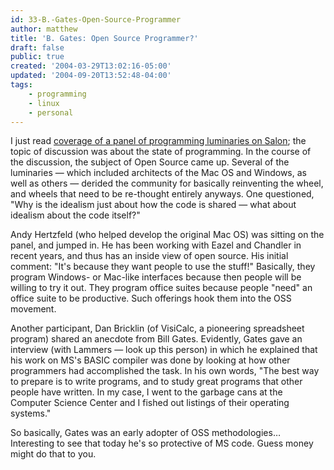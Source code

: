 ```yaml
---
id: 33-B.-Gates-Open-Source-Programmer
author: matthew
title: 'B. Gates: Open Source Programmer?'
draft: false
public: true
created: '2004-03-29T13:02:16-05:00'
updated: '2004-09-20T13:52:48-04:00'
tags:
    - programming
    - linux
    - personal
---
```

I just read [coverage of a panel of programming luminaries on Salon](http://www.salon.com/tech/col/rose/2004/03/19/programmers_at_work/);
the topic of discussion was about the state of programming. In the course of the
discussion, the subject of Open Source came up. Several of the luminaries —
which included architects of the Mac OS and Windows, as well as others — derided
the community for basically reinventing the wheel, and wheels that need to be
re-thought entirely anyways. One questioned, "Why is the idealism just about how
the code is shared — what about idealism about the code itself?"

Andy Hertzfeld (who helped develop the original Mac OS) was sitting on the
panel, and jumped in. He has been working with Eazel and Chandler in recent
years, and thus has an inside view of open source. His initial comment: "It's
because they want people to use the stuff!" Basically, they program Windows- or
Mac-like interfaces because then people will be willing to try it out. They
program office suites because people "need" an office suite to be productive.
Such offerings hook them into the OSS movement.

Another participant, Dan Bricklin (of VisiCalc, a pioneering spreadsheet
program) shared an anecdote from Bill Gates. Evidently, Gates gave an interview
(with Lammers — look up this person) in which he explained that his work on MS's
BASIC compiler was done by looking at how other programmers had accomplished the
task. In his own words, "The best way to prepare is to write programs, and to
study great programs that other people have written. In my case, I went to the
garbage cans at the Computer Science Center and I fished out listings of their
operating systems."

So basically, Gates was an early adopter of OSS methodologies… Interesting to
see that today he's so protective of MS code. Guess money might do that to you.
